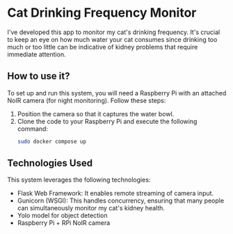 # Cat Drinking Frequency Monitor
I've developed this app to monitor my cat's drinking frequency. It's crucial to keep an eye on how much water your cat consumes since drinking too much or too little can be indicative of kidney problems that require immediate attention.

## How to use it? 
To set up and run this system, you will need a Raspberry Pi with an attached NoIR camera (for night monitoring). Follow these steps:
 
1. Position the camera so that it captures the water bowl.
2. Clone the code to your Raspberry Pi and execute the following command:
    ```bash
    sudo docker compose up
    ```

## Technologies Used
This system leverages the following technologies:
- Flask Web Framework: It enables remote streaming of camera input.
- Gunicorn (WSGI): This handles concurrency, ensuring that many people can simultaneously monitor my cat's kidney health.
- Yolo model for object detection
- Raspberry Pi + RPi NoIR camera



